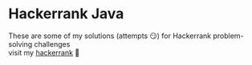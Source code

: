 # Hackerrank Java

These are some of my solutions (attempts 😏) for Hackerrank problem-solving challenges  
visit my  [hackerrank](https://www.hackerrank.com/dulithsasin) 🙈
